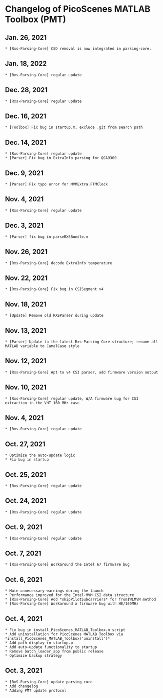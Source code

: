 # Changelog of PicoScenes MATLAB Toolbox (PMT)

## Jan. 26, 2021
    * [Rxs-Parsing-Core] CSD removal is now integrated in parsing-core.

## Jan. 18, 2022
    * [Rxs-Parsing-Core] regular update

## Dec. 28, 2021
    * [Rxs-Parsing-Core] regular update

## Dec. 16, 2021
    * [Toolbox] Fix bug in startup.m; exclude .git from search path

## Dec. 14, 2021
    * [Rxs-Parsing-Core] regular update
    * [Parser] Fix bug in ExtraInfo parsing for QCA9300

## Dec. 9, 2021
    * [Parser] Fix typo error for MVMExtra.FTMClock

## Nov. 4, 2021
    * [Rxs-Parsing-Core] regular update

## Dec. 3, 2021
    * [Parser] fix bug in parseRXSBundle.m

## Nov. 26, 2021
    * [Rxs-Parsing-Core] decode ExtraInfo temperature

## Nov. 22, 2021
    * [Rxs-Parsing-Core] Fix bug in CSISegment v4

## Nov. 18, 2021
    * [Update] Remove old RXSParser during update

## Nov. 13, 2021
    * [Parser] Update to the latest Rxs-Parsing-Core structure; rename all MATLAB variable to CamelCase style

## Nov. 12, 2021
    * [Rxs-Parsing-Core] Apt to v4 CSI parser, add firmware version output

## Nov. 10, 2021
    * [Rxs-Parsing-Core] regular update, W/A firmware bug for CSI extraction in the VHT 160 MHz case

## Nov. 4, 2021
    * [Rxs-Parsing-Core] regular update
## Oct. 27, 2021
    * Optimize the auto-update logic
    * Fix bug in startup

## Oct. 25, 2021
    * [Rxs-Parsing-Core] regular update

## Oct. 24, 2021
    * [Rxs-Parsing-Core] regular update

## Oct. 9, 2021
    * [Rxs-Parsing-Core] regular update

## Oct. 7, 2021
    * [Rxs-Parsing-Core] Workaround the Intel 67 firmware bug

## Oct. 6, 2021
    * Mute unnecessary warnings during the launch
    * Performance improved for the Intel-MVM CSI data structure 
    * [Rxs-Parsing-Core] Add *skipPilotSubcarriers* for fromIWLMVM method
    * [Rxs-Parsing-Core] Workaround a firmware bug with HE/160MHz 


## Oct. 4, 2021
    * Fix bug in install_PicoScenes_MATLAB_Toolbox.m script
    * Add uninstallation for PicoScenes MATLAB Toolbox via *install_PicoScenes_MATLAB_Toolbox('uninstall')*
    * Add path display in startup.p
    * Add auto-update functionality to startup
    * Remove batch_loader_app from public release
    * Optimize backup strategy

## Oct. 3, 2021
    * [RxS-Parsing-Core] update parsing_core
    * Add changelog
    * Adding PMT update protocol